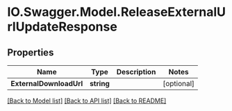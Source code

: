 # IO.Swagger.Model.ReleaseExternalUrlUpdateResponse
## Properties

Name | Type | Description | Notes
------------ | ------------- | ------------- | -------------
**ExternalDownloadUrl** | **string** |  | [optional] 

[[Back to Model list]](../README.md#documentation-for-models) [[Back to API list]](../README.md#documentation-for-api-endpoints) [[Back to README]](../README.md)

